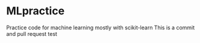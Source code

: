 # MLpractice
Practice code for machine learning mostly with scikit-learn
This is a commit and pull request test
